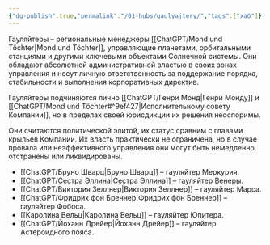```yaml
---
{"dg-publish":true,"permalink":"/01-hubs/gaulyajtery/","tags":["хаб"]}
---
```


Гауляйтеры – региональные менеджеры [[ChatGPT/Mond und Töchter\|Mond und Töchter]], управляющие планетами, орбитальными станциями и другими ключевыми объектами Солнечной системы. Они обладают абсолютной административной властью в своих зонах управления и несут личную ответственность за поддержание порядка, стабильности и выполнения корпоративных директив.

Гауляйтеры подчиняются лично [[ChatGPT/Генри Монд\|Генри Монду]] и [[ChatGPT/Mond und Töchter#^9ef427\|Исполнительному совету Компании]], но в пределах своей юрисдикции их решения неоспоримы.

Они считаются политической элитой, их статус сравним с главами крыльев Компании. Их власть практически не ограничена, но в случае провала или неэффективного управления они могут быть немедленно отстранены или ликвидированы.

- [[ChatGPT/Бруно Шварц\|Бруно Шварц]] – гауляйтер Меркурия.
- [[ChatGPT/Сестра Эллина\|Сестра Эллина]] – гауляйтер Венеры.
- [[ChatGPT/Виктория Зеллнер\|Виктория Зеллнер]] – гауляйтер Марса.
- [[ChatGPT/Фридрих фон Бреннер\|Фридрих фон Бреннер]] – гауляйтер Фобоса.
- [[Каролина Вельц\|Каролина Вельц]] – гауляйтер Юпитера.
- [[ChatGPT/Йоханн Дрейер\|Йоханн Дрейер]] – гауляйтер Астероидного пояса.
